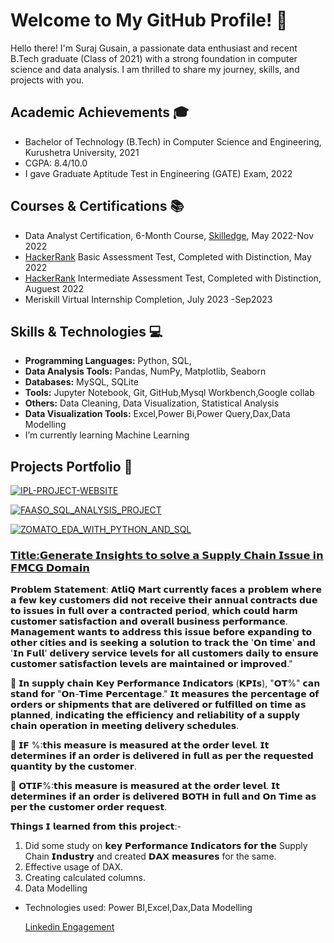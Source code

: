# Welcome to My GitHub Profile! 👋

Hello there! I'm Suraj Gusain, a passionate data enthusiast and recent B.Tech graduate (Class of 2021) with a strong foundation in computer science and data analysis. I am thrilled to share my journey, skills, and projects with you.

## Academic Achievements 🎓

- Bachelor of Technology (B.Tech) in Computer Science and Engineering, Kurushetra University, 2021
- CGPA: 8.4/10.0 
- I gave  Graduate Aptitude Test in Engineering (GATE) Exam, 2022

## Courses & Certifications 📚

- Data Analyst Certification, 6-Month Course, [Skilledge](https://skill-edge.com/wp-content/uploads/2023/03/Suraj-Gusain_AE-17.pdf), May 2022-Nov 2022
- [HackerRank](https://www.hackerrank.com/certificates/18fa7b934652) Basic Assessment Test, Completed with Distinction, May 2022
- [HackerRank](https://www.hackerrank.com/certificates/d7f0fe4109ab) Intermediate Assessment Test, Completed with Distinction, Auguest 2022
- Meriskill Virtual Internship Completion, July 2023 -Sep2023

## Skills & Technologies 💻

- **Programming Languages:** Python, SQL, 
- **Data Analysis Tools:** Pandas, NumPy, Matplotlib, Seaborn
- **Databases:** MySQL, SQLite
- **Tools:** Jupyter Notebook, Git, GitHub,Mysql Workbench,Google collab
- **Others:** Data Cleaning, Data Visualization, Statistical Analysis
- **Data Visualization Tools:** Excel,Power Bi,Power Query,Dax,Data Modelling
-  I’m currently learning Machine Learning

## Projects Portfolio 🚀

[![IPL-PROJECT-WEBSITE](https://github-readme-stats.vercel.app/api/pin/?username=SurajGusain0007&repo=IPL-PROJECT-WEBSITE&show_owner=true)](https://github.com/SurajGusain0007/IPL-PROJECT-WEBSITE)

[![FAASO_SQL_ANALYSIS_PROJECT](https://github-readme-stats.vercel.app/api/pin/?username=SurajGusain0007&repo=FAASO_SQL_ANALYSIS_PROJECT&show_owner=true)](https://github.com/YourUsername/FAASO_SQL_ANALYSIS_PROJECT)

[![ZOMATO_EDA_WITH_PYTHON_AND_SQL](https://github-readme-stats.vercel.app/api/pin/?username=SurajGusain0007&repo=ZOMATO_EDA_WITH_PYTHON_AND_SQL&show_owner=true)](https://github.com/SurajGusain0007/ZOMATO_EDA_WITH_PYTHON_AND_SQL)

###  [𝗧𝗶𝘁𝗹𝗲:𝗚𝗲𝗻𝗲𝗿𝗮𝘁𝗲 𝗜𝗻𝘀𝗶𝗴𝗵𝘁𝘀 𝘁𝗼 𝘀𝗼𝗹𝘃𝗲 𝗮 𝗦𝘂𝗽𝗽𝗹𝘆 𝗖𝗵𝗮𝗶𝗻 𝗜𝘀𝘀𝘂𝗲 𝗶𝗻 𝗙𝗠𝗖𝗚 𝗗𝗼𝗺𝗮𝗶𝗻](https://lnkd.in/d9AwC-PE)

𝗣𝗿𝗼𝗯𝗹𝗲𝗺 𝗦𝘁𝗮𝘁𝗲𝗺𝗲𝗻𝘁: 𝗔𝘁𝗹𝗶𝗤 𝗠𝗮𝗿𝘁 𝗰𝘂𝗿𝗿𝗲𝗻𝘁𝗹𝘆 𝗳𝗮𝗰𝗲𝘀 𝗮 𝗽𝗿𝗼𝗯𝗹𝗲𝗺 𝘄𝗵𝗲𝗿𝗲 𝗮 𝗳𝗲𝘄 𝗸𝗲𝘆 𝗰𝘂𝘀𝘁𝗼𝗺𝗲𝗿𝘀 𝗱𝗶𝗱 𝗻𝗼𝘁 𝗿𝗲𝗰𝗲𝗶𝘃𝗲 𝘁𝗵𝗲𝗶𝗿 𝗮𝗻𝗻𝘂𝗮𝗹 𝗰𝗼𝗻𝘁𝗿𝗮𝗰𝘁𝘀 𝗱𝘂𝗲 𝘁𝗼 𝗶𝘀𝘀𝘂𝗲𝘀 𝗶𝗻 𝗳𝘂𝗹𝗹 𝗼𝘃𝗲𝗿 𝗮 𝗰𝗼𝗻𝘁𝗿𝗮𝗰𝘁𝗲𝗱 𝗽𝗲𝗿𝗶𝗼𝗱, 𝘄𝗵𝗶𝗰𝗵 𝗰𝗼𝘂𝗹𝗱 𝗵𝗮𝗿𝗺 𝗰𝘂𝘀𝘁𝗼𝗺𝗲𝗿 𝘀𝗮𝘁𝗶𝘀𝗳𝗮𝗰𝘁𝗶𝗼𝗻 𝗮𝗻𝗱 𝗼𝘃𝗲𝗿𝗮𝗹𝗹 𝗯𝘂𝘀𝗶𝗻𝗲𝘀𝘀 𝗽𝗲𝗿𝗳𝗼𝗿𝗺𝗮𝗻𝗰𝗲. 𝗠𝗮𝗻𝗮𝗴𝗲𝗺𝗲𝗻𝘁 𝘄𝗮𝗻𝘁𝘀 𝘁𝗼 𝗮𝗱𝗱𝗿𝗲𝘀𝘀 𝘁𝗵𝗶𝘀 𝗶𝘀𝘀𝘂𝗲 𝗯𝗲𝗳𝗼𝗿𝗲 𝗲𝘅𝗽𝗮𝗻𝗱𝗶𝗻𝗴 𝘁𝗼 𝗼𝘁𝗵𝗲𝗿 𝗰𝗶𝘁𝗶𝗲𝘀 𝗮𝗻𝗱 𝗶𝘀 𝘀𝗲𝗲𝗸𝗶𝗻𝗴 𝗮 𝘀𝗼𝗹𝘂𝘁𝗶𝗼𝗻 𝘁𝗼 𝘁𝗿𝗮𝗰𝗸 𝘁𝗵𝗲 '𝗢𝗻 𝘁𝗶𝗺𝗲' 𝗮𝗻𝗱 '𝗜𝗻 𝗙𝘂𝗹𝗹' 𝗱𝗲𝗹𝗶𝘃𝗲𝗿𝘆 𝘀𝗲𝗿𝘃𝗶𝗰𝗲 𝗹𝗲𝘃𝗲𝗹𝘀 𝗳𝗼𝗿 𝗮𝗹𝗹 𝗰𝘂𝘀𝘁𝗼𝗺𝗲𝗿𝘀 𝗱𝗮𝗶𝗹𝘆 𝘁𝗼 𝗲𝗻𝘀𝘂𝗿𝗲 𝗰𝘂𝘀𝘁𝗼𝗺𝗲𝗿 𝘀𝗮𝘁𝗶𝘀𝗳𝗮𝗰𝘁𝗶𝗼𝗻 𝗹𝗲𝘃𝗲𝗹𝘀 𝗮𝗿𝗲 𝗺𝗮𝗶𝗻𝘁𝗮𝗶𝗻𝗲𝗱 𝗼𝗿 𝗶𝗺𝗽𝗿𝗼𝘃𝗲𝗱."

📌 𝗜𝗻 𝘀𝘂𝗽𝗽𝗹𝘆 𝗰𝗵𝗮𝗶𝗻 𝗞𝗲𝘆 𝗣𝗲𝗿𝗳𝗼𝗿𝗺𝗮𝗻𝗰𝗲 𝗜𝗻𝗱𝗶𝗰𝗮𝘁𝗼𝗿𝘀 (𝗞𝗣𝗜𝘀), "𝗢𝗧%" 𝗰𝗮𝗻 𝘀𝘁𝗮𝗻𝗱 𝗳𝗼𝗿 "𝗢𝗻-𝗧𝗶𝗺𝗲 𝗣𝗲𝗿𝗰𝗲𝗻𝘁𝗮𝗴𝗲." 𝗜𝘁 𝗺𝗲𝗮𝘀𝘂𝗿𝗲𝘀 𝘁𝗵𝗲 𝗽𝗲𝗿𝗰𝗲𝗻𝘁𝗮𝗴𝗲 𝗼𝗳 𝗼𝗿𝗱𝗲𝗿𝘀 𝗼𝗿 𝘀𝗵𝗶𝗽𝗺𝗲𝗻𝘁𝘀 𝘁𝗵𝗮𝘁 𝗮𝗿𝗲 𝗱𝗲𝗹𝗶𝘃𝗲𝗿𝗲𝗱 𝗼𝗿 𝗳𝘂𝗹𝗳𝗶𝗹𝗹𝗲𝗱 𝗼𝗻 𝘁𝗶𝗺𝗲 𝗮𝘀 𝗽𝗹𝗮𝗻𝗻𝗲𝗱, 𝗶𝗻𝗱𝗶𝗰𝗮𝘁𝗶𝗻𝗴 𝘁𝗵𝗲 𝗲𝗳𝗳𝗶𝗰𝗶𝗲𝗻𝗰𝘆 𝗮𝗻𝗱 𝗿𝗲𝗹𝗶𝗮𝗯𝗶𝗹𝗶𝘁𝘆 𝗼𝗳 𝗮 𝘀𝘂𝗽𝗽𝗹𝘆 𝗰𝗵𝗮𝗶𝗻 𝗼𝗽𝗲𝗿𝗮𝘁𝗶𝗼𝗻 𝗶𝗻 𝗺𝗲𝗲𝘁𝗶𝗻𝗴 𝗱𝗲𝗹𝗶𝘃𝗲𝗿𝘆 𝘀𝗰𝗵𝗲𝗱𝘂𝗹𝗲𝘀.

📌 𝗜𝗙 %:𝘁𝗵𝗶𝘀 𝗺𝗲𝗮𝘀𝘂𝗿𝗲 𝗶𝘀 𝗺𝗲𝗮𝘀𝘂𝗿𝗲𝗱 𝗮𝘁 𝘁𝗵𝗲 𝗼𝗿𝗱𝗲𝗿 𝗹𝗲𝘃𝗲𝗹. 𝗜𝘁 𝗱𝗲𝘁𝗲𝗿𝗺𝗶𝗻𝗲𝘀 𝗶𝗳 𝗮𝗻
𝗼𝗿𝗱𝗲𝗿 𝗶𝘀 𝗱𝗲𝗹𝗶𝘃𝗲𝗿𝗲𝗱 𝗶𝗻 𝗳𝘂𝗹𝗹 𝗮𝘀 𝗽𝗲𝗿 𝘁𝗵𝗲 𝗿𝗲𝗾𝘂𝗲𝘀𝘁𝗲𝗱 𝗾𝘂𝗮𝗻𝘁𝗶𝘁𝘆 𝗯𝘆 𝘁𝗵𝗲 𝗰𝘂𝘀𝘁𝗼𝗺𝗲𝗿.

📌 𝗢𝗧𝗜𝗙%:𝘁𝗵𝗶𝘀 𝗺𝗲𝗮𝘀𝘂𝗿𝗲 𝗶𝘀 𝗺𝗲𝗮𝘀𝘂𝗿𝗲𝗱 𝗮𝘁 𝘁𝗵𝗲 𝗼𝗿𝗱𝗲𝗿 𝗹𝗲𝘃𝗲𝗹. 𝗜𝘁 𝗱𝗲𝘁𝗲𝗿𝗺𝗶𝗻𝗲𝘀 𝗶𝗳 𝗮𝗻
𝗼𝗿𝗱𝗲𝗿 𝗶𝘀 𝗱𝗲𝗹𝗶𝘃𝗲𝗿𝗲𝗱 𝗕𝗢𝗧𝗛 𝗶𝗻 𝗳𝘂𝗹𝗹 𝗮𝗻𝗱 𝗢𝗻 𝗧𝗶𝗺𝗲 𝗮𝘀 𝗽𝗲𝗿 𝘁𝗵𝗲 𝗰𝘂𝘀𝘁𝗼𝗺𝗲𝗿 𝗼𝗿𝗱𝗲𝗿 𝗿𝗲𝗾𝘂𝗲𝘀𝘁.

𝗧𝗵𝗶𝗻𝗴𝘀 𝗜 𝗹𝗲𝗮𝗿𝗻𝗲𝗱 𝗳𝗿𝗼𝗺 𝘁𝗵𝗶𝘀 𝗽𝗿𝗼𝗷𝗲𝗰𝘁:-
1. Did some study on 𝗸𝗲𝘆 𝗣𝗲𝗿𝗳𝗼𝗿𝗺𝗮𝗻𝗰𝗲 𝗜𝗻𝗱𝗶𝗰𝗮𝘁𝗼𝗿𝘀 𝗳𝗼𝗿 𝘁𝗵𝗲 Supply Chain 𝗜𝗻𝗱𝘂𝘀𝘁𝗿𝘆 and created 𝗗𝗔𝗫 𝗺𝗲𝗮𝘀𝘂𝗿𝗲𝘀 for the same.
2. Effective usage of DAX.
3. Creating calculated columns.
4. Data Modelling
- Technologies used: Power BI,Excel,Dax,Data Modelling
  
  [Linkedin Engagement](https://www.linkedin.com/posts/suraj020_supply-chain-issue-in-the-fmcg-domain-activity-7108683429671530496-ry9I?utm_source=share&utm_medium=member_desktop)







<!--
**SurajGusain0007/SurajGusain0007** is a ✨ _special_ ✨ repository because its `README.md` (this file) appears on your GitHub profile.

Here are some ideas to get you started:

- 🔭 I’m currently working on ...
- 🌱 I’m currently learning ...
- 👯 I’m looking to collaborate on ...
- 🤔 I’m looking for help with ...
- 💬 Ask me about ...
- 📫 How to reach me: ...
- 😄 Pronouns: ...
- ⚡ Fun fact: ...
-->
